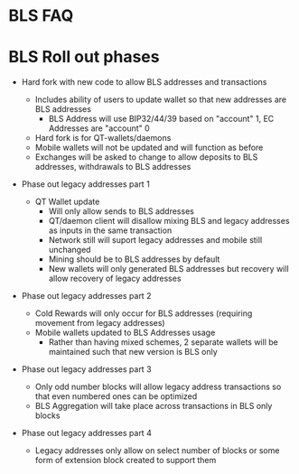 # BLS FAQ

# BLS Roll out phases

* Hard fork with new code to allow BLS addresses and transactions
  - Includes ability of users to update wallet so that new addresses are BLS addresses
    - BLS Address will use BIP32/44/39 based on "account" 1, EC Addresses are "account" 0
  - Hard fork is for QT-wallets/daemons
  - Mobile wallets will not be updated and will function as before
  - Exchanges will be asked to change to allow deposits to BLS addresses, withdrawals to BLS addresses
  
* Phase out legacy addresses part 1
  - QT Wallet update
    - Will only allow sends to BLS addresses
    - QT/daemon client will disallow mixing BLS and legacy addresses as inputs in the same transaction 
    - Network still will suport legacy addresses and mobile still unchanged
    - Mining should be to BLS addresses by default
    - New wallets will only generated BLS addresses but recovery will allow recovery of legacy addresses

* Phase out legacy addresses part 2
  - Cold Rewards will only occur for BLS addresses (requiring movement from legacy addresses)
  - Mobile wallets updated to BLS Addresses usage
    - Rather than having mixed schemes, 2 separate wallets will be maintained such that new version is BLS only


* Phase out legacy addresses part 3
  - Only odd number blocks will allow legacy address transactions so that even numbered ones can be optimized
  - BLS Aggregation will take place across transactions in BLS only blocks


* Phase out legacy addresses part 4
  - Legacy addresses only allow on select number of blocks or some form of extension block created to support them











